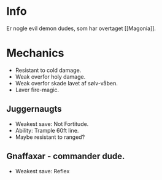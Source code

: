 # Info
Er nogle evil demon dudes, som har overtaget [[Magonia]].
# Mechanics
- Resistant to cold damage.
- Weak overfor holy damage.
- Weak overfor skade lavet af sølv-våben.
- Laver fire-magic.
## Juggernaugts
- Weakest save: Not Fortitude.
- Ability: Trample 60ft line.
- Maybe resistant to ranged?
## Gnaffaxar - commander dude.
- Weakest save: Reflex